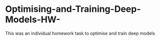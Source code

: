 # Optimising-and-Training-Deep-Models-HW-
This was an individual homework task to optimise and train deep models
